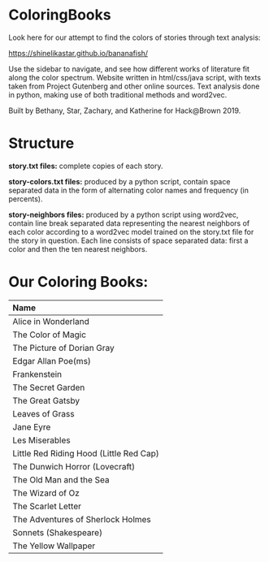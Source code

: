 # ColoringBooks

Look here for our attempt to find the colors of stories through text analysis: 

https://shinelikastar.github.io/bananafish/

Use the sidebar to navigate, and see how different works of literature fit along the color spectrum.
Website written in html/css/java script, with texts taken from Project Gutenberg and other online 
sources. Text analysis done in python, making use of both traditional methods and word2vec.

Built by Bethany, Star, Zachary, and Katherine for Hack@Brown 2019.  


# Structure
**story.txt files:** complete copies of each story.

**story-colors.txt files:** produced by a python script, contain space separated data in the form of 
  alternating color names and frequency (in percents).

**story-neighbors files:** produced by a python script using word2vec, contain line break separated data
  representing the nearest neighbors of each color according to a word2vec model trained on the 
  story.txt file for the story in question. Each line consists of space separated data: first a 
  color and then the ten nearest neighbors.

# Our Coloring Books:

| Name        |
| :---        |
| Alice in Wonderland |
| The Color of Magic |
| The Picture of Dorian Gray |
| Edgar Allan Poe(ms) |
| Frankenstein |
| The Secret Garden |
| The Great Gatsby | 
| Leaves of Grass |
| Jane Eyre |
| Les Miserables | 
| Little Red Riding Hood (Little Red Cap) |
| The Dunwich Horror (Lovecraft) |
| The Old Man and the Sea |
| The Wizard of Oz |
| The Scarlet Letter |
| The Adventures of Sherlock Holmes |
| Sonnets (Shakespeare) |
| The Yellow Wallpaper | 
